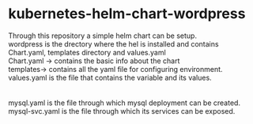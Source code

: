 # kubernetes-helm-chart-wordpress
Through this repository a simple helm chart can be setup.<br>
wordpress is the drectory where the hel is installed and contains Chart.yaml, templates directory and values.yaml<br>
Chart.yaml -> contains the basic info about the chart<br>
templates-> contains all the yaml file for configuring environment.<br>
values.yaml is the file that contains the variable and its values.<br>
<br><br>
mysql.yaml is the file through which mysql deployment can be created.<br>
mysql-svc.yaml is the file through which its services can be exposed.<br>
